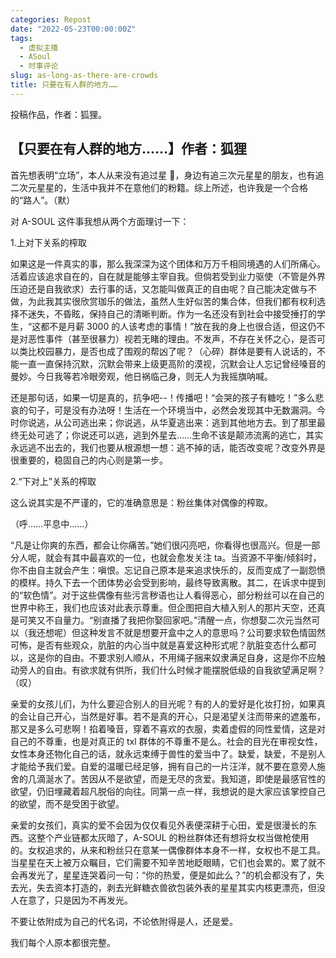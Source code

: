 ```yaml
---
categories: Repost
date: "2022-05-23T00:00:00Z"
tags:
  - 虚拟主播
  - ASoul
  - 时事评论
slug: as-long-as-there-are-crowds
title: 只要在有人群的地方……
---
```


投稿作品，作者：狐狸。

## 【只要在有人群的地方……】作者：狐狸

首先想表明“立场”，本人从来没有追过星 🥺，身边有追三次元星星的朋友，也有追二次元星星的，生活中我并不在意他们的粉籍。综上所述，也许我是一个合格的“路人”。（默）

对 A-SOUL 这件事我想从两个方面理讨一下：

1.上对下关系的榨取

如果这是一件真实的事，那么我深深为这个团体和万万千相同境遇的人们所痛心。活着应该追求自在的，自在就是能够主宰自我。但倘若受到业力驱使（不管是外界压迫还是自我欲求）去行事的话，又怎能叫做真正的自由呢？自己能决定做与不做，为此我其实很欣赏珈乐的做法，虽然人生好似苦的集合体，但我们都有权利选择不迷失，不昏眩，保持自己的清晰判断。作为一名还没有到社会中接受捶打的学生，“这都不是月薪 3000 的人该考虑的事情！”放在我的身上也很合适，但这仍不是对恶性事件（甚至很暴力）视若无睹的理由。不发声，不存在关怀之心，是否可以类比校园暴力，是否也成了围观的帮凶了呢？（心碎）群体是要有人说话的，不能一直一直保持沉默，沉默会带来上级更高阶的漠视，沉默会让人忘记曾经嗓音的曼妙。今日我等若冷眼旁观，他日祸临己身，则无人为我摇旗呐喊。

还是那句话，如果一切是真的，抗争吧--！传播吧！“会哭的孩子有糖吃！”多么悲哀的句子，可是没有办法呀！生活在一个环境当中，必然会发现其中无数漏洞。今时你说逃，从公司逃出来；你说逃，从华夏逃出来：逃到其他地方去。到了那里最终无处可逃了；你说还可以逃，逃到外星去……生命不该是颠沛流离的逃亡，其实永远逃不出去的，我们也要从根源想一想：逃不掉的话，能否改变呢？改变外界是很重要的，稳固自己的内心则是第一步。

2.“下对上”关系的榨取

这么说其实是不严谨的，它的准确意思是：粉丝集体对偶像的榨取。

（呼……平息中……）

“凡是让你爽的东西，都会让你痛苦。”她们很闪亮吧，你看得也很高兴。但是一部分人呢，就会有其中最喜欢的一位，也就会愈发关注 ta。当资源不平衡/倾斜时，你不由自主就会产生：嗔恨。忘记自己原本是来追求快乐的，反而变成了一副怨愤的模样。持久下去一个团体势必会受到影响，最终导致离散。其二，在诉求中提到的“软色情”。对于这些偶像有些污言秽语也让人看得恶心，部分粉丝可以在自己的世界中称王，我们也应该对此表示尊重。但企图把自大植入别人的那片天空，还真是可笑又不自量力。“别直播了我把你娶回家吧。”清醒一点，你想娶二次元当然可以（我还想呢）但这种发言不就是想要开盒中之人的意思吗？公司要求软色情固然可怖，是否有些观众，肮脏的内心当中就是喜爱这种形式呢？肮脏变态什么都可以，这是你的自由。不要求别人顺从，不用绳子捆来奴隶满足自身，这是你不应触动旁人的自由。有欲求就有供所，我们什么时候才能摆脱低级的自我欲望满足啊？（叹）

亲爱的女孩儿们，为什么要迎合别人的目光呢？有的人的爱好是化妆打扮，如果真的会让自己开心，当然是好事。若不是真的开心，只是渴望关注而带来的遮羞布，那又是多么可悲啊！掐着嗓音，穿着不喜欢的衣服，卖着虚假的同性爱情，这是对自己的不尊重，也是对真正的 txl 群体的不尊重不是么。社会的目光在审视女性，女性本身还物化自己的话，就永远束缚于兽性的爱当中了。缺爱，缺爱，不是别人才能给予我们爱。自爱的温暖已经足够，拥有自己的一片汪洋，就不要在意旁人施舍的几滴涎水了。苦因从不是欲望，而是无尽的贪爱。我知道，即使是最感官性的欲望，仍旧埋藏着超凡脱俗的向往。同第一点一样，我想说的是大家应该掌控自己的欲望，而不是受困于欲望。

亲爱的女孩们，真实的爱不会因为仅仅看见外表便深耕于心田，爱是很漫长的东西。这整个产业链都太灰暗了，A-SOUL 的粉丝群体还有想将女权当做枪使用的。女权追求的，从来和粉丝只在意某一偶像群体本身不一样，女权也不是工具。当星星在天上被万众瞩目，它们需要不知辛苦地眨眼睛，它们也会累的。累了就不会再发光了，星星连哭着问一句：“你的热爱，便是如此么？”的机会都没有了，失去光，失去资本打造的，剥去光鲜糖衣兽欲包装外表的星星其实内核更漂亮，但没人在意了，只是因为不再发光。

不要让依附成为自己的代名词，不论依附得是人，还是爱。

我们每个人原本都很完整。
